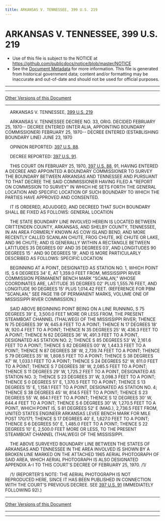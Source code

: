 ```yaml
---
title: ARKANSAS V. TENNESSEE, 399 U.S. 219
---
```


# ARKANSAS V. TENNESSEE, 399 U.S. 219

* Use of this file is subject to the NOTICE at https://github.com/publicdocs/notice/blob/master/NOTICE
* See the [Document Metadata](../../../index.md) for more information.
  This file is generated from historical government data; content and/or formatting may be inaccurate and out-of-date and should not be used for official purposes.

----------
----------

[Other Versions of this Document](https://publicdocs.github.io/go/links?ns=uslm-x&ref=%2Fus%2Fcourts%2Fscotus%2FusReporter%2F399%2F219)

----------

    ARKANSAS V. TENNESSEE, [399 U.S. 219][/us/courts/scotus/usReporter/399/219]

    ARKANSAS V. TENNESSEE DECREE NO. 33, ORIG.  DECIDED FEBRUARY 25, 1970-- DECREE ENTERED (INTER ALIA, APPOINTING BOUNDARY COMMISSIONER) FEBRUARY 25, 1970-- DECREE ENTERED (ESTABLISHING BOUNDARY LINE) JUNE 23, 1970

    OPINION REPORTED:  [397 U.S. 88][/us/courts/scotus/usReporter/397/88].

    DECREE REPORTED:  [397 U.S. 91][/us/courts/scotus/usReporter/397/91].

    THIS COURT ON FEBRUARY 25, 1970, [397 U.S. 88][/us/courts/scotus/usReporter/397/88], 91, HAVING ENTERED A DECREE AND APPOINTED A BOUNDARY COMMISSIONER TO SURVEY THE BOUNDARY BETWEEN ARKANSAS AND TENNESSEE AND PURSUANT TO THAT DECREE THE SAID COMMISSIONER HAVING FILED A "REPORT ON COMMISSION TO SURVEY" IN WHICH HE SETS FORTH THE GENERAL LOCATION AND SPECIFIC LOCATION OF SUCH BOUNDARY TO WHICH THE PARTIES HAVE APPROVED AND CONSENTED.

    IT IS ORDERED, ADJUDGED, AND DECREED THAT SUCH BOUNDARY SHALL BE FIXED AS FOLLOWS: GENERAL LOCATION

    THE STATE BOUNDARY LINE INVOLVED HEREIN IS LOCATED BETWEEN CRITTENDEN COUNTY, ARKANSAS, AND SHELBY COUNTY, TENNESSEE, IN AN AREA FORMERLY KNOWN AS COW ISLAND BEND, AND MORE RECENTLY CALLED SCANLAN CHUTE, FROG CHUTE, IKE CHUTE OR LAKE, AND 96 CHUTE; AND IS GENERALLY WITHIN A RECTANGLE BETWEEN LATITUDES 35 DEGREES 00' AND 35 DEGREES 03', AND LONGITUDES 90 DEGREES 15 ' AND 90 DEGREES 19', AND IS MORE PARTICULARLY DESCRIBED AS FOLLOWS: SPECIFIC LOCATION

    BEGINNING AT A POINT, DESIGNATED AS STATION NO. 1, WHICH POINT IS, S 6 DEGREES 34' E, AT 1,359.0 FEET FROM, MISSISSIPPI RIVER COMMISSION PERMANENT BENCH MARK "SCANLAN," WHOSE COORDINATES ARE, LATITUDE 35 DEGREES 02' PLUS 1,555.76 FEET, AND LONGITUDE 90 DEGREES 15' PLUS 1,014.42 FEET.  (REFERENCE FOR PBM "SCANLAN," SEE PAGE 118 OF PERMANENT MARKS, VOLUME ONE OF MISSISSIPPI RIVER COMMISSION.)

    SAID ABOVE BEGINNING POINT BEING ON A LINE RUNNING, S 75 DEGREES 39' E, 3,500.0 FEET MORE OR LESS FROM, THE PRESENT STEAMBOAT CHANNEL (THALWEG) OF THE MISSISSIPPI RIVER; THENCE N 75 DEGREES 39' W, 645.8 FEET TO A POINT; THENCE N 17 DEGREES 18' W, 920.4 FEET TO A POINT; THENCE N 35 DEGREES 25' W, 436.3 FEET TO A POINT; THENCE N 62 DEGREES 36' W, 491.3 FEET TO A POINT, DESIGNATED AS STATION NO. 2; THENCE S 85 DEGREES 53' W, 2,161.6 FEET TO A POINT; THENCE S 82 DEGREES 00' W, 1,443.3 FEET TO A POINT; THENCE N 87 DEGREES 38' W, 2,739.74 FEET TO A POINT; THENCE S 79 DEGREES 35' W, 1,808.5 FEET TO A POINT; THENCE S 38 DEGREES 47' W, 1,033.1 FEET TO A POINT; THENCE S 24 DEGREES 52' W, 811.0 FEET TO A POINT; THENCE S 7 DEGREES 38' W, 2,085.5 FEET TO A POINT; THENCE S 11 DEGREES 29' W, 1,725.2 FEET TO A POINT, DESIGNATED AS STATION NO. 3; THENCE S 23 DEGREES 31' W, 3,098.3 FEET TO A POINT; THENCE S 0 DEGREES 51' E, 1,370.5 FEET TO A POINT; THENCE S 13 DEGREES 15' E, 1,158.1 FEET TO A POINT, DESIGNATED AS STATION NO. 4; THENCE S 38 DEGREES 45' W, 814.5 FEET TO A POINT; THENCE S 23 DEGREES 55' W, 864.1 FEET TO A POINT; THENCE S 12 DEGREES 30' W, 644.4 FEET TO A POINT; THENCE S 6 DEGREES 30' W, 1,270.5 FEET TO A POINT, WHICH POINT IS, S 81 DEGREES 52' E (MAG.), 2,736.5 FEET FROM, UNITED STATES ENGINEER ARKANSAS LEVEE BENCH MARK FOR MILE POST 170/171; THENCE S 17 DEGREES 40' E, 1,627.0 FEET TO A POINT; THENCE S 6 DEGREES 50' E, 1,485.0 FEET TO A POINT; THENCE S 22 DEGREES 10' E, 2,500.0 FEET MORE OR LESS, TO THE PRESENT STEAMBOAT CHANNEL (THALWEG) OF THE MISSISSIPPI.

    THE ABOVE SURVEYED BOUNDARY LINE BETWEEN THE STATES OF ARKANSAS AND TENNESSEE IN THE AREA INVOLVED IS SHOWN BY A BROKEN LINE MARKED ON THE ATTACHED 1965 AERIAL PHOTOGRAPH OF SAID AREA, WHICH AERIAL PHOTOGRAPH IS ALSO DESIGNATED APPENDIX A-I TO THIS COURT'S DECREE OF FEBRUARY 25, 1970.  /1/

    /1/  (REPORTER'S NOTE:  THE AERIAL PHOTOGRAPH IS NOT REPRODUCED HERE, SINCE IT HAS BEEN PUBLISHED IN CONNECTION WITH THE COURT'S PREVIOUS DECREE.  SEE [397 U.S. 91][/us/courts/scotus/usReporter/397/91] (IMMEDIATELY FOLLOWING 92).)

----------

[Other Versions of this Document](https://publicdocs.github.io/go/links?ns=uslm-x&ref=%2Fus%2Fcourts%2Fscotus%2FusReporter%2F399%2F219)

----------
----------

[/us/courts/scotus/usReporter/399/219]: https://publicdocs.github.io/go/links?ns=uslm-x&ref=%2Fus%2Fcourts%2Fscotus%2FusReporter%2F399%2F219
[/us/courts/scotus/usReporter/397/88]: https://publicdocs.github.io/go/links?ns=uslm-x&ref=%2Fus%2Fcourts%2Fscotus%2FusReporter%2F397%2F88
[/us/courts/scotus/usReporter/397/91]: https://publicdocs.github.io/go/links?ns=uslm-x&ref=%2Fus%2Fcourts%2Fscotus%2FusReporter%2F397%2F91
[/us/courts/scotus/usReporter/397/88]: https://publicdocs.github.io/go/links?ns=uslm-x&ref=%2Fus%2Fcourts%2Fscotus%2FusReporter%2F397%2F88
[/us/courts/scotus/usReporter/397/91]: https://publicdocs.github.io/go/links?ns=uslm-x&ref=%2Fus%2Fcourts%2Fscotus%2FusReporter%2F397%2F91


